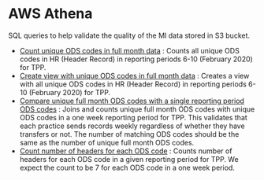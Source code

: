 # AWS Athena

SQL queries to help validate the quality of the MI data stored in S3 bucket.

- [Count unique ODS codes in full month data](count_unique_ods_codes.txt) : Counts all unique ODS codes in HR (Header Record) in reporting periods 6-10 (February 2020) for TPP.
- [Create view with unique ODS codes in full month data](create_view_with_unique_ods_codes.txt) : Creates a view with all unique ODS codes in HR (Header Record) in reporting periods 6-10 (February 2020) for TPP.
- [Compare unique full month ODS codes with a single reporting period ODS codes](compare_unique_full_month_ods_codes.txt) : Joins and counts unique full month ODS codes with unique ODS codes in a one week reporting period for TPP. This validates that each practice sends records weekly regardless of whether they have transfers or not. The number of matching ODS codes should be the same as the number of unique full month ODS codes.
- [Count number of headers for each ODS code](count_number_of_headers.txt) : Counts number of headers for each ODS code in a given reporting period for TPP. We expect the count to be 7 for each ODS code in a one week period.
